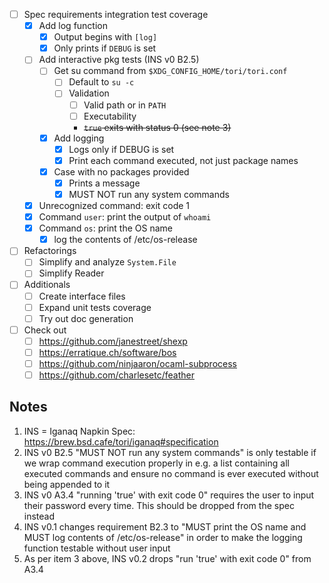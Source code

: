 - [ ] Spec requirements integration test coverage
    - [x] Add log function
        - [x] Output begins with ` [log] `
        - [x] Only prints if `DEBUG` is set
    - [ ] Add interactive pkg tests (INS v0 B2.5)
        - [ ] Get su command from `$XDG_CONFIG_HOME/tori/tori.conf`
            - [ ] Default to `su -c`
            - [ ] Validation
                - [ ] Valid path or in `PATH`
                - [ ] Executability
                - ~~`true` exits with status 0 (see note 3)~~
        - [x] Add logging
            - [x] Logs only if DEBUG is set
            - [x] Print each command executed, not just package names
        - [x] Case with no packages provided
            - [x] Prints a message
            - [x] MUST NOT run any system commands
    - [x] Unrecognized command: exit code 1
    - [x] Command `user`: print the output of `whoami`
    - [x] Command `os`: print the OS name
        - [x] log the contents of /etc/os-release

- [ ] Refactorings
    - [ ] Simplify and analyze `System.File`
    - [ ] Simplify Reader

- [ ] Additionals
    - [ ] Create interface files
    - [ ] Expand unit tests coverage
    - [ ] Try out doc generation

- [ ] Check out
    - [ ] <https://github.com/janestreet/shexp>
    - [ ] <https://erratique.ch/software/bos>
    - [ ] <https://github.com/ninjaaron/ocaml-subprocess>
    - [ ] <https://github.com/charlesetc/feather>

## Notes

 1. INS = Iganaq Napkin Spec: <https://brew.bsd.cafe/tori/iganaq#specification>
 2. INS v0 B2.5 "MUST NOT run any system commands" is only testable if we wrap
    command execution properly in e.g. a list containing all executed commands
    and ensure no command is ever executed without being appended to it
 3. INS v0 A3.4 "running 'true' with exit code 0" requires the user to input
    their password every time. This should be dropped from the spec instead
 4. INS v0.1 changes requirement B2.3 to "MUST print the OS name and MUST log
    contents of /etc/os-release" in order to make the logging function testable
    without user input
 3. As per item 3 above, INS v0.2 drops "run 'true' with exit code 0" from A3.4

